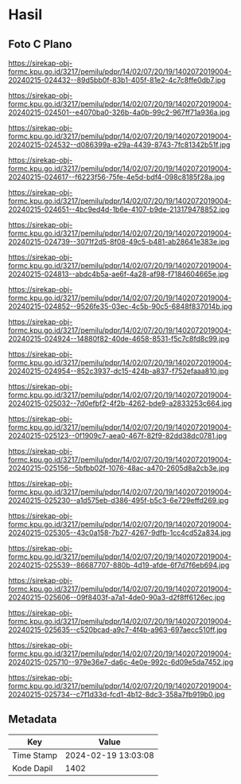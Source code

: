 # Hasil

## Foto C Plano

https://sirekap-obj-formc.kpu.go.id/3217/pemilu/pdpr/14/02/07/20/19/1402072019004-20240215-024432--89d5bb0f-83b1-405f-81e2-4c7c8ffe0db7.jpg

https://sirekap-obj-formc.kpu.go.id/3217/pemilu/pdpr/14/02/07/20/19/1402072019004-20240215-024501--e4070ba0-326b-4a0b-99c2-967ff71a936a.jpg

https://sirekap-obj-formc.kpu.go.id/3217/pemilu/pdpr/14/02/07/20/19/1402072019004-20240215-024532--d086399a-e29a-4439-8743-7fc81342b51f.jpg

https://sirekap-obj-formc.kpu.go.id/3217/pemilu/pdpr/14/02/07/20/19/1402072019004-20240215-024617--f6223f56-75fe-4e5d-bdf4-098c8185f28a.jpg

https://sirekap-obj-formc.kpu.go.id/3217/pemilu/pdpr/14/02/07/20/19/1402072019004-20240215-024651--4bc9ed4d-1b6e-4107-b9de-213179478852.jpg

https://sirekap-obj-formc.kpu.go.id/3217/pemilu/pdpr/14/02/07/20/19/1402072019004-20240215-024739--3071f2d5-8f08-49c5-b481-ab28641e383e.jpg

https://sirekap-obj-formc.kpu.go.id/3217/pemilu/pdpr/14/02/07/20/19/1402072019004-20240215-024813--abdc4b5a-ae6f-4a28-af98-f7184604665e.jpg

https://sirekap-obj-formc.kpu.go.id/3217/pemilu/pdpr/14/02/07/20/19/1402072019004-20240215-024852--9526fe35-03ec-4c5b-90c5-6848f837014b.jpg

https://sirekap-obj-formc.kpu.go.id/3217/pemilu/pdpr/14/02/07/20/19/1402072019004-20240215-024924--14880f82-40de-4658-8531-f5c7c8fd8c99.jpg

https://sirekap-obj-formc.kpu.go.id/3217/pemilu/pdpr/14/02/07/20/19/1402072019004-20240215-024954--852c3937-dc15-424b-a837-f752efaaa810.jpg

https://sirekap-obj-formc.kpu.go.id/3217/pemilu/pdpr/14/02/07/20/19/1402072019004-20240215-025032--7d0efbf2-4f2b-4262-bde9-a2833253c664.jpg

https://sirekap-obj-formc.kpu.go.id/3217/pemilu/pdpr/14/02/07/20/19/1402072019004-20240215-025123--0f1909c7-aea0-467f-82f9-82dd38dc0781.jpg

https://sirekap-obj-formc.kpu.go.id/3217/pemilu/pdpr/14/02/07/20/19/1402072019004-20240215-025156--5bfbb02f-1076-48ac-a470-2605d8a2cb3e.jpg

https://sirekap-obj-formc.kpu.go.id/3217/pemilu/pdpr/14/02/07/20/19/1402072019004-20240215-025230--a1d575eb-d386-495f-b5c3-6e729effd269.jpg

https://sirekap-obj-formc.kpu.go.id/3217/pemilu/pdpr/14/02/07/20/19/1402072019004-20240215-025305--43c0a158-7b27-4267-9dfb-1cc4cd52a834.jpg

https://sirekap-obj-formc.kpu.go.id/3217/pemilu/pdpr/14/02/07/20/19/1402072019004-20240215-025539--86687707-880b-4d19-afde-6f7d7f6eb694.jpg

https://sirekap-obj-formc.kpu.go.id/3217/pemilu/pdpr/14/02/07/20/19/1402072019004-20240215-025606--09f8403f-a7a1-4de0-90a3-d2f8ff6126ec.jpg

https://sirekap-obj-formc.kpu.go.id/3217/pemilu/pdpr/14/02/07/20/19/1402072019004-20240215-025635--c520bcad-a9c7-4f4b-a963-697aecc510ff.jpg

https://sirekap-obj-formc.kpu.go.id/3217/pemilu/pdpr/14/02/07/20/19/1402072019004-20240215-025710--979e36e7-da6c-4e0e-992c-6d09e5da7452.jpg

https://sirekap-obj-formc.kpu.go.id/3217/pemilu/pdpr/14/02/07/20/19/1402072019004-20240215-025734--c7f1d33d-fcd1-4b12-8dc3-358a7fb919b0.jpg


## Metadata

| Key        | Value               |
| ---------- | ------------------- |
| Time Stamp | 2024-02-19 13:03:08 |
| Kode Dapil | 1402                |



